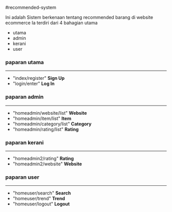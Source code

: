 #recommended-system

Ini adalah Sistem berkenaan tentang recommended barang di website ecommerce
Ia terdiri dari 4 bahagian utama
* utama
* admin
* kerani
* user

### paparan utama
___
* "index/register" **Sign Up**
* "login/enter" **Log In**


### paparan admin
___
* "homeadmin/website/list" **Website**
* "homeadmin/item/list" **Item**
* "homeadmin/category/list" **Category**
* "homeadmin/rating/list" **Rating**


### paparan kerani
___
* "homeadmin2/rating" **Rating**
* "homeadmin2/website" **Website**


### paparan user
___
* "homeuser/search" **Search**
* "homeuser/trend" **Trend**
* "homeuser/logout" **Logout**
